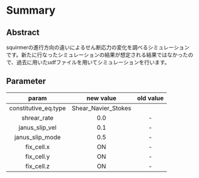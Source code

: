 # Summary

## Abstract
squirmerの進行方向の違いによるせん断応力の変化を調べるシミュレーションです。新たに行なったシミュレーションの結果が想定される結果ではなかったので、過去に用いたudfファイルを用いてシミュレーションを行います。

## Parameter
|param|new value|old value|
|:-:|:-:|:-:|
|constitutive_eq.type|Shear_Navier_Stokes|
|shrear_rate|0.0|-|
|janus_slip_vel|0.1|-|
|janus_slip_mode|0.5|-|
|fix_cell.x|ON|-|
|fix_cell.y|ON|-|
|fix_cell.z|ON|-|

